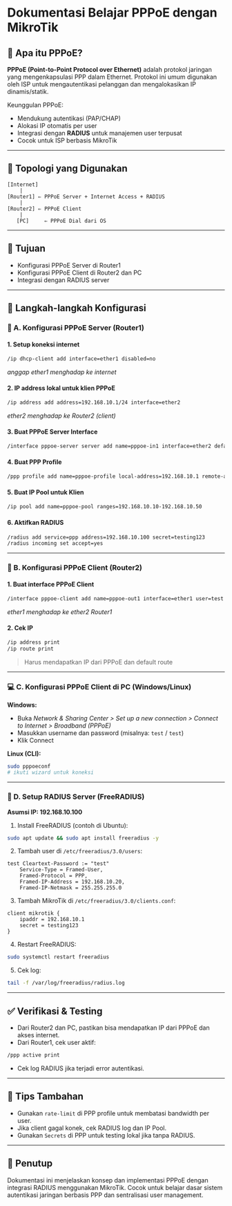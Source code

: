 # Dokumentasi Belajar PPPoE dengan MikroTik

## 📘 Apa itu PPPoE?
**PPPoE (Point-to-Point Protocol over Ethernet)** adalah protokol jaringan yang mengenkapsulasi PPP dalam Ethernet. Protokol ini umum digunakan oleh ISP untuk mengautentikasi pelanggan dan mengalokasikan IP dinamis/statik.

Keunggulan PPPoE:
- Mendukung autentikasi (PAP/CHAP)
- Alokasi IP otomatis per user
- Integrasi dengan **RADIUS** untuk manajemen user terpusat
- Cocok untuk ISP berbasis MikroTik

---

## 🧰 Topologi yang Digunakan

```
[Internet]
    |
[Router1] ⇐ PPPoE Server + Internet Access + RADIUS
    |
[Router2] ⇐ PPPoE Client
    |
   [PC]     ⇐ PPPoE Dial dari OS
```

---

## 🎯 Tujuan
- Konfigurasi PPPoE Server di Router1
- Konfigurasi PPPoE Client di Router2 dan PC
- Integrasi dengan RADIUS server

---

## 📍 Langkah-langkah Konfigurasi

### 🔧 A. Konfigurasi PPPoE Server (Router1)

#### 1. Setup koneksi internet
```bash
/ip dhcp-client add interface=ether1 disabled=no
```
*anggap ether1 menghadap ke internet*

#### 2. IP address lokal untuk klien PPPoE
```bash
/ip address add address=192.168.10.1/24 interface=ether2
```
*ether2 menghadap ke Router2 (client)*

#### 3. Buat PPPoE Server Interface
```bash
/interface pppoe-server server add name=pppoe-in1 interface=ether2 default-profile=default use-radius=yes
```

#### 4. Buat PPP Profile
```bash
/ppp profile add name=pppoe-profile local-address=192.168.10.1 remote-address=pppoe-pool use-radius=yes
```

#### 5. Buat IP Pool untuk Klien
```bash
/ip pool add name=pppoe-pool ranges=192.168.10.10-192.168.10.50
```

#### 6. Aktifkan RADIUS
```bash
/radius add service=ppp address=192.168.10.100 secret=testing123
/radius incoming set accept=yes
```

---

### 🔧 B. Konfigurasi PPPoE Client (Router2)

#### 1. Buat interface PPPoE Client
```bash
/interface pppoe-client add name=pppoe-out1 interface=ether1 user=test password=test use-peer-dns=yes add-default-route=yes disabled=no
```
*ether1 menghadap ke ether2 Router1*

#### 2. Cek IP
```bash
/ip address print
/ip route print
```
> Harus mendapatkan IP dari PPPoE dan default route

---

### 💻 C. Konfigurasi PPPoE Client di PC (Windows/Linux)

**Windows:**
- Buka *Network & Sharing Center > Set up a new connection > Connect to Internet > Broadband (PPPoE)*
- Masukkan username dan password (misalnya: `test` / `test`)
- Klik Connect

**Linux (CLI):**
```bash
sudo pppoeconf
# ikuti wizard untuk koneksi
```

---

### 🧩 D. Setup RADIUS Server (FreeRADIUS)

**Asumsi IP: 192.168.10.100**

1. Install FreeRADIUS (contoh di Ubuntu):
```bash
sudo apt update && sudo apt install freeradius -y
```

2. Tambah user di `/etc/freeradius/3.0/users`:
```
test Cleartext-Password := "test"
    Service-Type = Framed-User,
    Framed-Protocol = PPP,
    Framed-IP-Address = 192.168.10.20,
    Framed-IP-Netmask = 255.255.255.0
```

3. Tambah MikroTik di `/etc/freeradius/3.0/clients.conf`:
```
client mikrotik {
    ipaddr = 192.168.10.1
    secret = testing123
}
```

4. Restart FreeRADIUS:
```bash
sudo systemctl restart freeradius
```

5. Cek log:
```bash
tail -f /var/log/freeradius/radius.log
```

---

## ✅ Verifikasi & Testing

- Dari Router2 dan PC, pastikan bisa mendapatkan IP dari PPPoE dan akses internet.
- Dari Router1, cek user aktif:
```bash
/ppp active print
```
- Cek log RADIUS jika terjadi error autentikasi.

---

## 📌 Tips Tambahan
- Gunakan `rate-limit` di PPP profile untuk membatasi bandwidth per user.
- Jika client gagal konek, cek RADIUS log dan IP Pool.
- Gunakan `Secrets` di PPP untuk testing lokal jika tanpa RADIUS.

---

## 🧠 Penutup
Dokumentasi ini menjelaskan konsep dan implementasi PPPoE dengan integrasi RADIUS menggunakan MikroTik. Cocok untuk belajar dasar sistem autentikasi jaringan berbasis PPP dan sentralisasi user management.